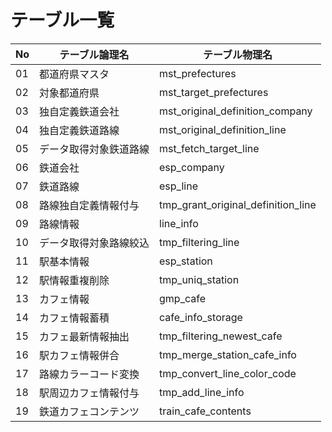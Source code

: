 # テーブル一覧

| No  | テーブル論理名          | テーブル物理名                        |
| --- | ----------------------- | ------------------------------------- |
| 01  | 都道府県マスタ          | mst_prefectures                       |
| 02  | 対象都道府県            | mst_target_prefectures                |
| 03  | 独自定義鉄道会社        | mst_original_definition_company       |
| 04  | 独自定義鉄道路線        | mst_original_definition_line          |
| 05  | データ取得対象鉄道路線  | mst_fetch_target_line                 |
| 06  | 鉄道会社                | esp_company                           |
| 07  | 鉄道路線                | esp_line                              |
| 08  | 路線独自定義情報付与    | tmp_grant_original_definition_line    |
| 09  | 路線情報                | line_info                             |
| 10  | データ取得対象路線絞込  | tmp_filtering_line                    |
| 11  | 駅基本情報              | esp_station                           |
| 12  | 駅情報重複削除          | tmp_uniq_station                      |
| 13  | カフェ情報              | gmp_cafe                              |
| 14  | カフェ情報蓄積          | cafe_info_storage                     |
| 15  | カフェ最新情報抽出      | tmp_filtering_newest_cafe             |
| 16  | 駅カフェ情報併合        | tmp_merge_station_cafe_info           |
| 17  | 路線カラーコード変換    | tmp_convert_line_color_code           |
| 18  | 駅周辺カフェ情報付与    | tmp_add_line_info                     |
| 19  | 鉄道カフェコンテンツ    | train_cafe_contents                   |

